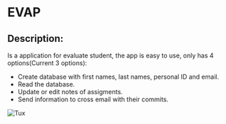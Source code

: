 <h1>EVAP</h1>
<h2>Description:</h2>

<p>Is a application for evaluate student, the app is easy to use, only has 4 options(Current 3 options): </p>

<ul>
    <li>Create database with first names, last names, personal ID and email.</li>
    <li>Read the database.</li>
    <li>Update or edit notes of assigments.</li>
    <li>Send information to cross email with their commits.</li>
</ul>

<img src="MainScreen.PNG" alt="Tux"/>

